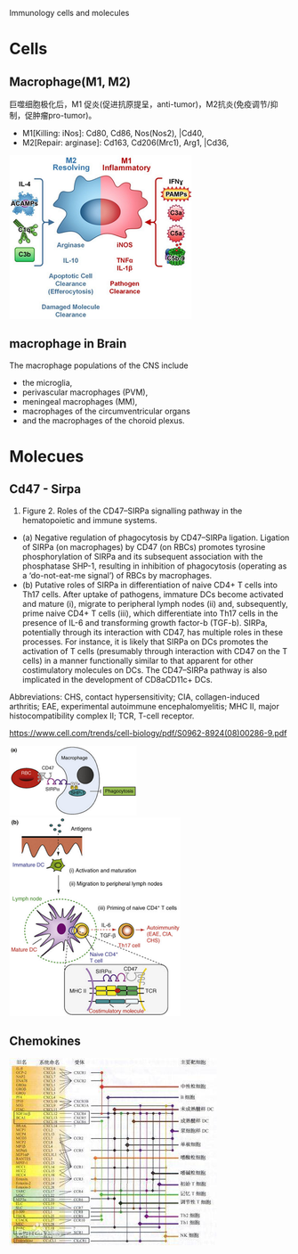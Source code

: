 Immunology cells and molecules

# Cells

## Macrophage(M1, M2)
巨噬细胞极化后，M1 促炎(促进抗原提呈，anti-tumor)，M2抗炎(免疫调节/抑制，促肿瘤pro-tumor)。
- M1[Killing: iNos]:   Cd80, Cd86, Nos(Nos2), |Cd40,
- M2[Repair: arginase]: Cd163, Cd206(Mrc1), Arg1, |Cd36, 


![1219_Macrophage.png](/data/2021/images/12/1219_Macrophage.png)





## macrophage in Brain

The macrophage populations of the CNS include 
- the microglia, 
- perivascular macrophages (PVM), 
- meningeal macrophages (MM), 
- macrophages of the circumventricular organs 
- and the macrophages of the choroid plexus.





# Molecues

## Cd47 - Sirpa

1. Figure 2. Roles of the CD47–SIRPa signalling pathway in the hematopoietic and immune systems. 
- (a) Negative regulation of phagocytosis by CD47–SIRPa ligation. Ligation of SIRPa (on macrophages) by CD47 (on RBCs) promotes tyrosine phosphorylation of SIRPa and its subsequent association with the phosphatase SHP-1, resulting in inhibition of phagocytosis (operating as a ‘do-not-eat-me signal’) of RBCs by macrophages. 
- (b) Putative roles of SIRPa in differentiation of naive CD4+ T cells into Th17 cells. After uptake of pathogens, immature DCs become activated and mature (i), migrate to peripheral lymph nodes (ii) and, subsequently, prime naive CD4+ T cells (iii), which differentiate into Th17 cells in the presence of IL-6 and transforming growth factor-b (TGF-b). SIRPa, potentially through its interaction with CD47, has multiple roles in these processes. For instance, it is likely that SIRPa on DCs promotes the activation of T cells (presumably through interaction with CD47 on the T cells) in a manner functionally similar to that apparent for other costimulatory molecules on DCs. The CD47–SIRPa pathway is also implicated in the development of CD8aCD11c+ DCs. 

Abbreviations: CHS, contact hypersensitivity; CIA, collagen-induced arthritis; EAE, experimental autoimmune encephalomyelitis; MHC II, major histocompatibility complex II; TCR, T-cell receptor.

https://www.cell.com/trends/cell-biology/pdf/S0962-8924(08)00286-9.pdf

![1219_Cd47_Sirpa.png](/data/2021/images/12/1219_Cd47_Sirpa.png)
![1219_Cd47.png](/data/2021/images/12/1219_Cd47.png)




## Chemokines

![1219_Chemokine.jpg](/data/2021/images/12/1219_Chemokine.jpg)


